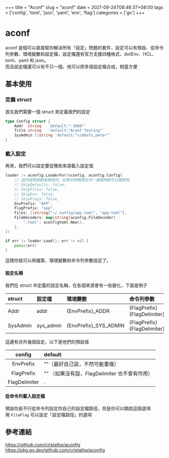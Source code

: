 +++
title = "Aconf"
slug = "aconf"
date = 2021-09-24T08:46:37+08:00
tags = ['config', 'toml', 'json', 'yaml', 'env', 'flag']
categories = ['go']
+++

# aconf
aconf 是個可以直接幫你解決所有「設定」問題的套件，設定可以有預設、從命令列參數、環境變數和設定檔，設定檔還有官方支援四種格式，dotEnv、HCL、toml、yaml 和 json。  
而且設定檔還可以有不只一個，他可以把多個設定檔合成，相當方便  

## 基本使用

### 定義 struct
首先我們需要一個 struct 來定義我們的設定  

```go
type Config struct {
	Addr  string   `default:":3000"`
	Title string   `default:"Aconf Testing"`
	SysAdmin []string `default:"simbafs,peter"`
}
```

### 載入設定
再來，我們可以設定要從哪些來源載入設定值  

```go
loader := aconfig.LoaderFor(&config, aconfig.Config{
	// 這四個預設都是關閉的，如果你想關閉任何一個隨時都可以關閉他
	// SkipDefaults: false,
	// SkipFiles: false,
	// SkipEnv: false,
	// SkipFlags: false,
	EnvPrefix: "APP",
	FlagPrefix: "app",
	Files: []string{"~/.config/app.toml", "app.toml"},
	FileDecoders: map[string]aconfig.FileDecoder{
		".toml": aconfigtoml.New(),
	},
})

if err := loader.Load(); err != nil {
	panic(err)
}

```

這樣你就可以用檔案、環境變數和命令列參數設定了。  

#### 設定名稱
我們在 struct 中定義的設定名稱，在各個來源會有一些變化，下面是例子  

| struct   | 設定檔    | 環境變數              | 命令列參數                           |
| :---     | :---      | :---                  | :---                                 |
| Addr     | addr      | {EnvPrefix}_ADDR      | {FlagPrefix}{FlagDelimiter}attr      |
| SysAdmin | sys_admin | {EnvPrefix}_SYS_ADMIN | {FlagPrefix}{FlagDelimiter}sys_admin |

這邊有另外幾個設定，以下是他們的預設值  

| config        | default                                        |
| :---:         | :---                                           |
| EnvPrefix     | ""（最好自己設，不然可能重複）                 |
| FlagPrefix    | ""  （如果沒有設，FlagDelimiter 也不會有作用） |
| FlagDelimiter | .                                              |

#### 從命令列載入設定檔
預設你是不行從命令列設定你自己的設定檔路徑，但是你可以開啟這個選項  
用 `FileFlag` 可以設定「設定檔路徑」的選項  

## 參考連結
https://github.com/cristalhq/aconfig  
https://pkg.go.dev/github.com/cristalhq/aconfig  
